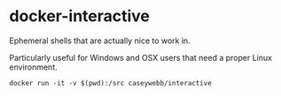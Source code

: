 # docker-interactive

Ephemeral shells that are actually nice to work in.

Particularly useful for Windows and OSX users that need a proper Linux environment. 

`docker run -it -v $(pwd):/src caseywebb/interactive`
